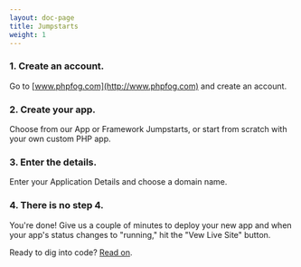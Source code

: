 ```yaml
---
layout: doc-page
title: Jumpstarts
weight: 1
---
```


### 1. Create an account.

Go to [www.phpfog.com](http://www.phpfog.com) and create an account.

### 2. Create your app.

Choose from our App or Framework Jumpstarts, or start from scratch with your own custom PHP app.

### 3. Enter the details.

Enter your Application Details and choose a domain name. 

### 4. There is no step 4. 

You're done! Give us a couple of minutes to deploy your new app and when your app's status changes to "running," hit the "Vew Live Site" button.

Ready to dig into code? [Read on](/getting-started/pf-command-line-tool).
